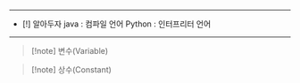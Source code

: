 
<hr>


- [!] 알아두자
java : 컴파일 언어
Python : 인터프리터 언어


<hr>


> [!note] 변수(Variable)



> [!note] 상수(Constant)
